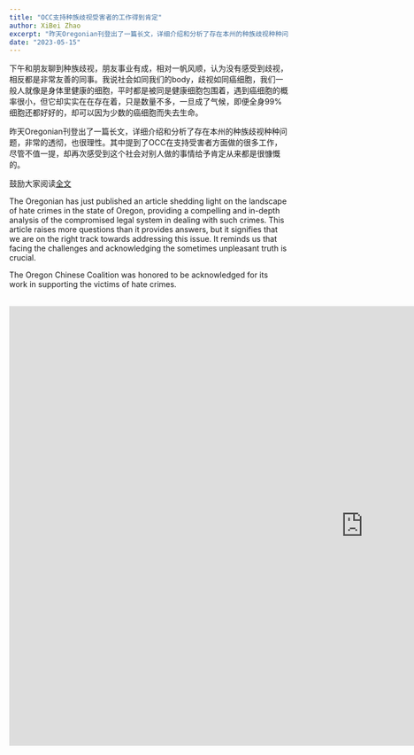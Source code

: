 ```yaml
---
title: "OCC支持种族歧视受害者的工作得到肯定"
author: XiBei Zhao
excerpt: "昨天Oregonian刊登出了一篇长文，详细介绍和分析了存在本州的种族歧视种种问题，非常的透彻，也很理性。其中提到了OCC在支持受害者方面做的很多工作，尽管不值一提，却再次感受到这个社会对别人做的事情给予肯定从来都是很慷慨的。鼓励大家阅读全文。"
date: "2023-05-15"
---
```


下午和朋友聊到种族歧视，朋友事业有成，相对一帆风顺，认为没有感受到歧视，相反都是非常友善的同事。我说社会如同我们的body，歧视如同癌细胞，我们一般人就像是身体里健康的细胞，平时都是被同是健康细胞包围着，遇到癌细胞的概率很小，但它却实实在在存在着，只是数量不多，一旦成了气候，即便全身99%细胞还都好好的，却可以因为少数的癌细胞而失去生命。

昨天Oregonian刊登出了一篇长文，详细介绍和分析了存在本州的种族歧视种种问题，非常的透彻，也很理性。其中提到了OCC在支持受害者方面做的很多工作，尽管不值一提，却再次感受到这个社会对别人做的事情给予肯定从来都是很慷慨的。

鼓励大家阅读[全文](https://www.oregonlive.com/news/2023/05/hundreds-of-oregon-hate-crimes-go-unprosecuted-every-year-heres-why.html)

The Oregonian has just published an article shedding light on the landscape of hate crimes in the state of Oregon, providing a compelling and in-depth analysis of the compromised legal system in dealing with such crimes. This article raises more questions than it provides answers, but it signifies that we are on the right track towards addressing this issue. It reminds us that facing the challenges and acknowledging the sometimes unpleasant truth is crucial.

The Oregon Chinese Coalition was honored to be acknowledged for its work in supporting the victims of hate crimes.

<br>

<iframe width="1280" height="794" src="https://www.youtube.com/embed/nBfGz1VKAu4" title="OCC Legal Counsel Met with Victim of Anti-Asian Hate Crime" frameborder="0" allow="accelerometer; autoplay; clipboard-write; encrypted-media; gyroscope; picture-in-picture; web-share" allowfullscreen></iframe>
